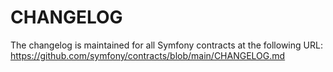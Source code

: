 # CHANGELOG

The changelog is maintained for all Symfony contracts at the following URL:
https://github.com/symfony/contracts/blob/main/CHANGELOG.md
